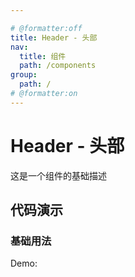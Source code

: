 ```yaml
---

# @formatter:off
title: Header - 头部
nav:
  title: 组件
  path: /components
group:
  path: /
# @formatter:on
---
```


# Header - 头部

这是一个组件的基础描述

## 代码演示

### 基础用法

Demo:

<code src="./demos/index.tsx"  background="#f0f2f5" iframe/>
